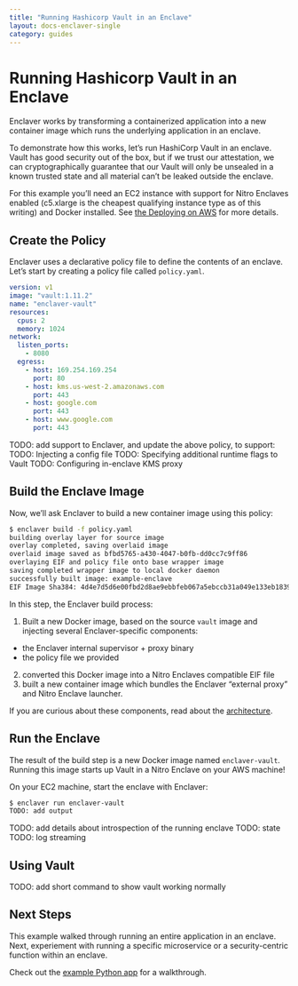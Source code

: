 ```yaml
---
title: "Running Hashicorp Vault in an Enclave"
layout: docs-enclaver-single
category: guides
---
```


# Running Hashicorp Vault in an Enclave

Enclaver works by transforming a containerized application into a new container image which runs the underlying application in an enclave.

To demonstrate how this works, let’s run HashiCorp Vault in an enclave. Vault has good security out of the box, but if we trust our attestation, we can cryptographically guarantee that our Vault will only be unsealed in a known trusted state and all material can’t be leaked outside the enclave.

For this example you’ll need an EC2 instance with support for Nitro Enclaves enabled (c5.xlarge is the cheapest qualifying instance type as of this writing) and Docker installed.  See [the Deploying on AWS](deploy-aws.md) for more details.

## Create the Policy

Enclaver uses a declarative policy file to define the contents of an enclave. Let’s start by creating a policy file called `policy.yaml`.

```yaml
version: v1
image: "vault:1.11.2"
name: "enclaver-vault"
resources:
  cpus: 2
  memory: 1024
network:
  listen_ports:
    - 8080
  egress:
    - host: 169.254.169.254
      port: 80
    - host: kms.us-west-2.amazonaws.com
      port: 443
    - host: google.com
      port: 443
    - host: www.google.com
      port: 443
```

TODO: add support to Enclaver, and update the above policy, to support:
TODO:   Injecting a config file
TODO:   Specifying additional runtime flags to Vault
TODO:   Configuring in-enclave KMS proxy

## Build the Enclave Image

Now, we’ll ask Enclaver to build a new container image using this policy:

```sh
$ enclaver build -f policy.yaml
building overlay layer for source image
overlay completed, saving overlaid image
overlaid image saved as bfbd5765-a430-4047-b0fb-dd0cc7c9ff86
overlaying EIF and policy file onto base wrapper image
saving completed wrapper image to local docker daemon
successfully built image: example-enclave
EIF Image Sha384: 4d4e7d5d6e00fbd2d8ae9ebbfeb067a5ebccb31a049e133eb183938c1cdbc2ef8708151c9d6292f4a2c27c8dc4cef014
```

In this step, the Enclaver build process:

1. Built a new Docker image, based on the source `vault` image and injecting several Enclaver-specific components:
 - the Enclaver internal supervisor + proxy binary
 - the policy file we provided
2. converted this Docker image into a Nitro Enclaves compatible EIF file
3. built a new container image which bundles the Enclaver “external proxy” and Nitro Enclave launcher.

If you are curious about these components, read about the [architecture](architecture.md).

## Run the Enclave

The result of the build step is a new Docker image named `enclaver-vault`. Running this image starts up Vault in a Nitro Enclave on your AWS machine!

On your EC2 machine, start the enclave with Enclaver:

```sh
$ enclaver run enclaver-vault
TODO: add output
```

TODO: add details about introspection of the running enclave
TODO:   state
TODO:   log streaming

## Using Vault

TODO: add short command to show vault working normally

## Next Steps

This example walked through running an entire application in an enclave. Next, experiement with running a specific microservice or a security-centric function within an enclave.

Check out the [example Python app](guide-app.md) for a walkthrough.